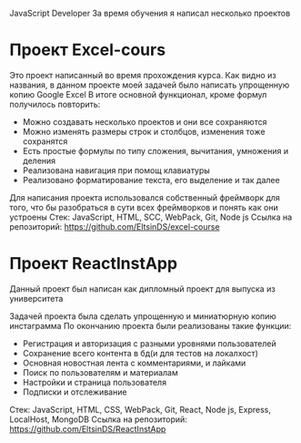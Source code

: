 JavaScript Developer
За время обучения я написал несколько проектов

# Проект Excel-cours
Это проект написанный во время прохождения курса.
Как видно из названия, в данном проекте моей задачей было написать упрощенную копию Google Excel
В итоге основной функционал, кроме формул получилось повторить:
- Можно создавать несколько проектов и они все сохраняются
- Можно изменять размеры строк и столбцов, изменения тоже сохранятся
- Есть простые формулы по типу сложения, вычитания, умножения и деления
- Реализована навигация при помощ клавиатуры
- Реализовано форматирование текста, его выделение и так далее

Для написания проекта использовался собственный фреймворк для того, что бы разобраться в сути всех фреймворков и понять как они устроены
Стек: JavaScript, HTML, SCC, WebPack, Git, Node js
Ссылка на репозиторий: https://github.com/EltsinDS/excel-course

# Проект ReactInstApp
Данный проект был написан как дипломный проект для выпуска из университета

Задачей проекта была сделать упрощенную и миниатюрную копию инстаграмма
По окончанию проекта были реализованы такие функции:
- Регистрация и авторизация с разными уровнями пользователей
- Сохранение всего контента в бд(и для тестов на локалхост)
- Основная новостная лента с комментариями, и лайками
- Поиск по пользователям и материалам
- Настройки и страница пользователя
- Подписки и отслеживание

Стек: JavaScript, HTML, CSS, WebPack, Git, React, Node js, Express, LocalHost, MongoDB
Ссылка на репозиторий: https://github.com/EltsinDS/ReactInstApp
